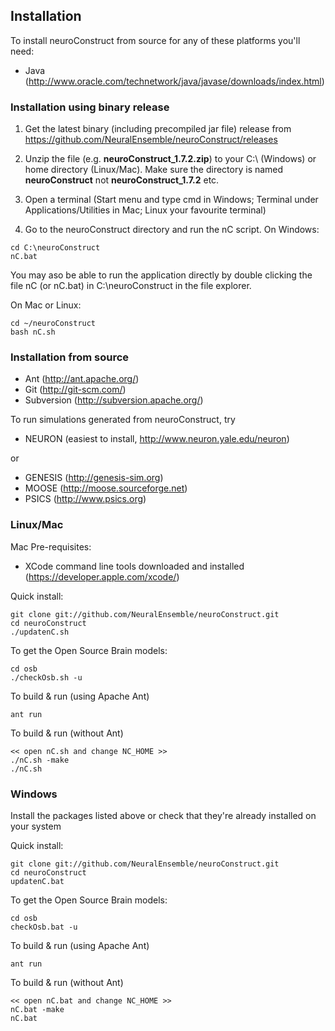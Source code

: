 ## Installation

To install neuroConstruct from source for any of these platforms you'll need:

- Java (http://www.oracle.com/technetwork/java/javase/downloads/index.html)

### Installation using binary release

1) Get the latest binary (including precompiled jar file) release from https://github.com/NeuralEnsemble/neuroConstruct/releases

2) Unzip the file (e.g. **neuroConstruct_1.7.2.zip**) to your C:\ (Windows) or home directory (Linux/Mac). Make sure the directory is named **neuroConstruct** not **neuroConstruct_1.7.2** etc.

3) Open a terminal (Start menu and type cmd in Windows; Terminal under Applications/Utilities in Mac; Linux your favourite terminal)

4) Go to the neuroConstruct directory and run the nC script. On Windows:
```
cd C:\neuroConstruct
nC.bat
```
You may aso be able to run the application directly by double clicking the file nC (or nC.bat) in C:\neuroConstruct in the file explorer.

On Mac or Linux:
```
cd ~/neuroConstruct
bash nC.sh
```
 

### Installation from source

- Ant (http://ant.apache.org/)
- Git (http://git-scm.com/)
- Subversion (http://subversion.apache.org/)

To run simulations generated from neuroConstruct, try

- NEURON (easiest to install, http://www.neuron.yale.edu/neuron)

or

- GENESIS (http://genesis-sim.org)
- MOOSE (http://moose.sourceforge.net)
- PSICS (http://www.psics.org)


### Linux/Mac

Mac Pre-requisites: 
- XCode command line tools downloaded and installed (https://developer.apple.com/xcode/)

Quick install:

	git clone git://github.com/NeuralEnsemble/neuroConstruct.git
	cd neuroConstruct
	./updatenC.sh

To get the Open Source Brain models:

	cd osb
	./checkOsb.sh -u

To build & run (using Apache Ant)

	ant run

To build & run (without Ant)

	<< open nC.sh and change NC_HOME >>
	./nC.sh -make
	./nC.sh

### Windows

Install the packages listed above or check that they're already installed on your system

Quick install:

    git clone git://github.com/NeuralEnsemble/neuroConstruct.git
    cd neuroConstruct
    updatenC.bat

To get the Open Source Brain models:

    cd osb
    checkOsb.bat -u

To build & run (using Apache Ant)

    ant run

To build & run (without Ant)

    << open nC.bat and change NC_HOME >>
    nC.bat -make
    nC.bat


 

